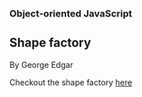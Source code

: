### Object-oriented JavaScript

  ## Shape factory
  By George Edgar

Checkout the shape factory [here](https://georgeedgar00.github.io/Shape-factory/) 